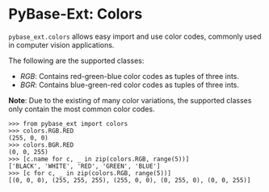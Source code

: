 # PyBase-Ext: Colors

`pybase_ext.colors` allows easy import and use color codes, commonly used in computer vision applications.

The following are the supported classes:
* _RGB_: Contains red-green-blue color codes as tuples of three ints.
* _BGR_: Contains blue-green-red color codes as tuples of three ints.

**Note**: Due to the existing of many color variations, the supported classes only contain the most common color codes.

```pycon
>>> from pybase_ext import colors
>>> colors.RGB.RED
(255, 0, 0)
>>> colors.BGR.RED
(0, 0, 255)
>>> [c.name for c, _ in zip(colors.RGB, range(5))]
['BLACK', 'WHITE', 'RED', 'GREEN', 'BLUE']
>>> [c for c, _ in zip(colors.RGB, range(5))]
[(0, 0, 0), (255, 255, 255), (255, 0, 0), (0, 255, 0), (0, 0, 255)]
```
